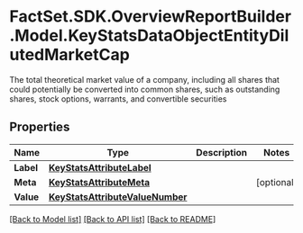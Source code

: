 # FactSet.SDK.OverviewReportBuilder.Model.KeyStatsDataObjectEntityDilutedMarketCap
The total theoretical market value of a company, including all shares that could potentially be converted into common shares, such as outstanding shares, stock options, warrants, and convertible securities

## Properties

Name | Type | Description | Notes
------------ | ------------- | ------------- | -------------
**Label** | [**KeyStatsAttributeLabel**](KeyStatsAttributeLabel.md) |  | 
**Meta** | [**KeyStatsAttributeMeta**](KeyStatsAttributeMeta.md) |  | [optional] 
**Value** | [**KeyStatsAttributeValueNumber**](KeyStatsAttributeValueNumber.md) |  | 

[[Back to Model list]](../README.md#documentation-for-models) [[Back to API list]](../README.md#documentation-for-api-endpoints) [[Back to README]](../README.md)

